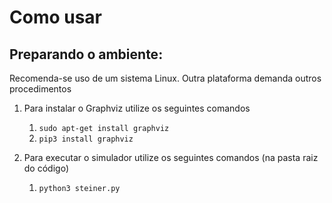 # Como usar

## Preparando o ambiente:

Recomenda-se uso de um sistema Linux. Outra plataforma demanda outros procedimentos

1. Para instalar o Graphviz utilize os seguintes comandos
    1. `sudo apt-get install graphviz`
    2. `pip3 install graphviz`
        
2. Para executar o simulador utilize os seguintes comandos (na pasta raiz do código)
    1. `python3 steiner.py`
